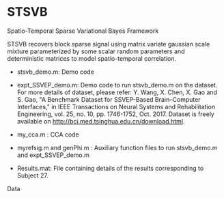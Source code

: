 # STSVB
Spatio-Temporal Sparse Variational Bayes Framework

STSVB recovers block sparse signal using matrix variate gaussian scale mixture parameterized by some scalar random parameters and 
deterministic matrices to model spatio-temporal correlation.

- stsvb_demo.m: Demo code  
- expt_SSVEP_demo.m: Demo code to run stsvb_demo.m on the dataset. For more details of dataset, please refer:
Y. Wang, X. Chen, X. Gao and S. Gao, "A Benchmark Dataset for SSVEP-Based Brain–Computer Interfaces," 
in IEEE Transactions on Neural Systems and Rehabilitation Engineering, vol. 25, no. 10, pp. 1746-1752, Oct. 2017. 
Dataset is freely available on http://bci.med.tsinghua.edu.cn/download.html. 

- my_cca.m : CCA code
- myrefsig.m and genPhi.m : Auxiliary function files to run stsvb_demo.m and expt_SSVEP_demo.m

- Results.mat: File containing details of the results corresponding to Subject 27.

Data
